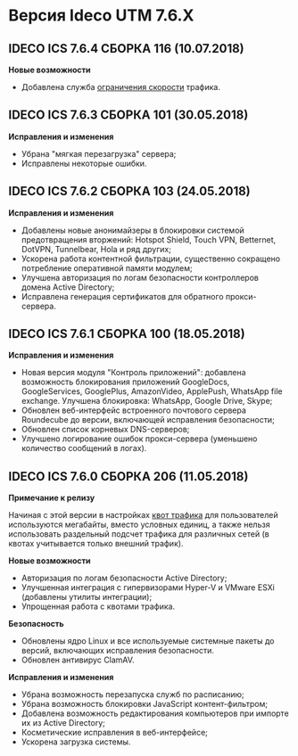 # Версия Ideco UTM 7.6.Х

## **IDECO ICS 7.6.4 СБОРКА 116 (10.07.2018)**

**Новые возможности**

* Добавлена служба [ограничения скорости](../../../settings/access-rules/shaper.md) трафика.

## **IDECO ICS 7.6.3 СБОРКА 101 (30.05.2018)**

**Исправления и изменения**

* Убрана "мягкая перезагрузка" сервера;
* Исправлены некоторые ошибки.

## **IDECO ICS 7.6.2 СБОРКА 103 (24.05.2018)**

**Исправления и изменения**

* Добавлены новые анонимайзеры в блокировки системой предотвращения вторжений: Hotspot Shield, Touch VPN, Betternet, DotVPN, Tunnelbear, Hola и ряд других;
* Ускорена работа контентной фильтрации, существенно сокращено потребление оперативной памяти модулем;
* Улучшена авторизация по логам безопасности контроллеров домена Active Directory;
* Исправлена генерация сертификатов для обратного прокси-сервера.

## **IDECO ICS 7.6.1 СБОРКА 100 (18.05.2018)**

**Исправления и изменения**

* Новая версия модуля "Контроль приложений": добавлена возможность блокирования приложений GoogleDocs, GoogleServices, GooglePlus, AmazonVideo, ApplePush, WhatsApp file exchange. Улучшена блокировка: WhatsApp, Google Drive, Skype;
* Обновлен веб-интерфейс встроенного почтового сервера Roundecube до версии, включающей исправления безопасности;
* Обновлен список корневых DNS-серверов;
* Улучшено логирование ошибок прокси-сервера (уменьшено количество сообщений в логах).

## **IDECO ICS 7.6.0 СБОРКА 206 (11.05.2018)**

**Примечание к релизу**

Начиная с этой версии в настройках [квот трафика](../../../settings/access-rules/quotas.md) для пользователей используются мегабайты, вместо условных единиц, а также нельзя использовать раздельный подсчет трафика для различных сетей (в квотах учитывается только внешний трафик).

**Новые возможности**

* Авторизация по логам безопасности Active Directory;
* Улучшенная интеграция с гипервизорами Hyper-V и VMware ESXi (добавлены утилиты интеграции);
* Упрощенная работа с квотами трафика.

**Безопасность**

* Обновлены ядро Linux и все используемые системные пакеты до версий, включающих исправления безопасности.
* Обновлен антивирус ClamAV.

**Исправления и изменения**

* Убрана возможность перезапуска служб по расписанию;
* Убрана возможность блокировки JavaScript контент-фильтром;
* Добавлена возможность редактирования компьютеров при импорте их из Active Directory;
* Косметические исправления в веб-интерфейсе;
* Ускорена загрузка системы.
